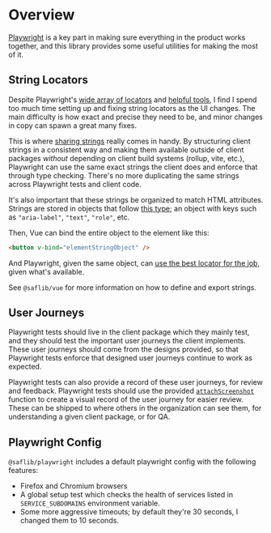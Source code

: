 # Overview

[Playwright](https://playwright.dev/) is a key part in making sure everything in the product works together, and this library provides some useful utilities for making the most of it.

## String Locators

Despite Playwright's [wide array of locators](https://playwright.dev/docs/locators) and [helpful tools](https://playwright.dev/docs/codegen), I find I spend too much time setting up and fixing string locators as the UI changes. The main difficulty is how exact and precise they need to be, and minor changes in copy can spawn a great many fixes.

This is where [sharing strings](../../best-practices.md#specify-and-enforce-shared-apis-models-and-strings) really comes in handy. By structuring client strings in a consistent way and making them available outside of client packages _without_ depending on client build systems (rollup, vite, etc.), Playwright can use the same exact strings the client does and enforce that through type checking. There's no more duplicating the same strings across Playwright tests and client code.

It's also important that these strings be organized to match HTML attributes. Strings are stored in objects that follow [this type](../../utils/docs/ref/interfaces/ElementStringObject.md); an object with keys such as `"aria-label"`, `"text"`, `"role"`, etc.

Then, Vue can bind the entire object to the element like this:

```html
<button v-bind="elementStringObject" />
```

And Playwright, given the same object, can [use the best locator for the job](https://github.com/sderickson/saflib/blob/3d6b57ea4a4e4abcdca96826413585c3a0844c1d/playwright/index.ts#L26-L48), given what's available.

See `@saflib/vue` for more information on how to define and export strings.

## User Journeys

Playwright tests should live in the client package which they mainly test, and they should test the important user journeys the client implements. These user journeys should come from the designs provided, so that Playwright tests enforce that designed user journeys continue to work as expected.

Playwright tests can also provide a record of these user journeys, for review and feedback. Playwright tests should use the provided [`attachScreenshot`](./ref/functions/attachScreenshot.md) function to create a visual record of the user journey for easier review. These can be shipped to where others in the organization can see them, for understanding a given client package, or for QA.

## Playwright Config

`@saflib/playwright` includes a default playwright config with the following features:

- Firefox and Chromium browsers
- A global setup test which checks the health of services listed in `SERVICE_SUBDOMAINS` environment variable.
- Some more aggressive timeouts; by default they're 30 seconds, I changed them to 10 seconds.
